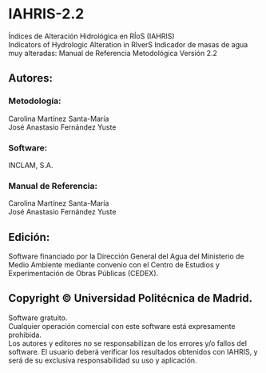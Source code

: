 # IAHRIS-2.2
Índices de Alteración Hidrológica en RÍoS (IAHRIS)<br/>
Indicators of Hydrologic Alteration in RIverS
Indicador de masas de agua muy alteradas: Manual de Referencia Metodológica
Versión 2.2
## Autores:
### Metodología:
Carolina Martínez Santa-María <br/>
José Anastasio Fernández Yuste
### Software:
INCLAM, S.A.
### Manual de Referencia:
Carolina Martínez Santa-María <br/>
José Anastasio Fernández Yuste
## Edición:
Software financiado por la Dirección General del Agua del Ministerio de Medio Ambiente mediante convenio con el Centro de Estudios y Experimentación de Obras Públicas (CEDEX).
## Copyright ©  Universidad Politécnica de Madrid.
Software gratuito. <br/>
Cualquier operación comercial con este software está expresamente prohibida. <br/>
Los autores y editores no se responsabilizan de los errores y/o fallos del software. El usuario deberá verificar los resultados obtenidos con IAHRIS, y será de su exclusiva responsabilidad su uso y aplicación. <br/>
